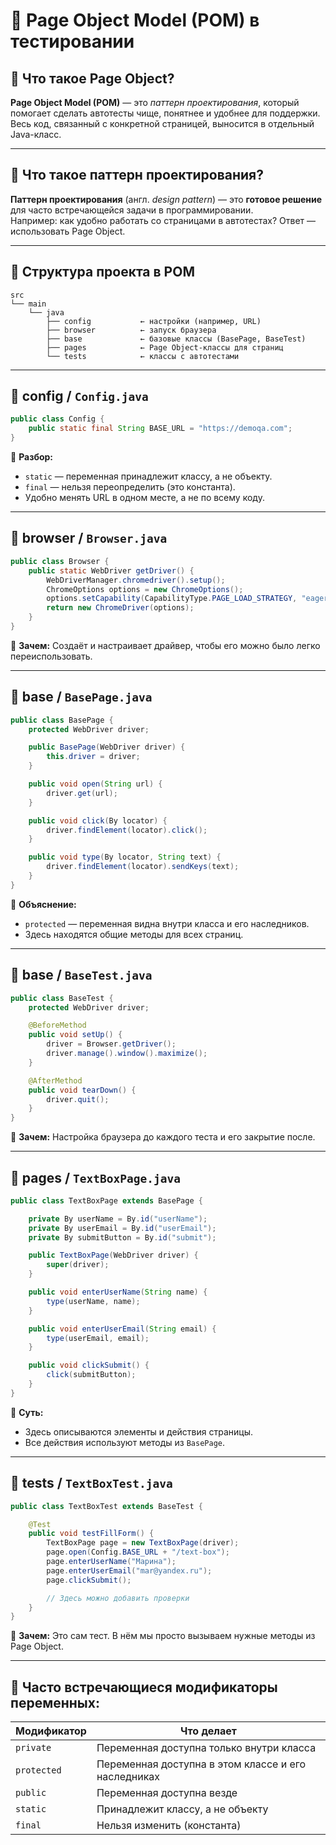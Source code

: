
# 🧩 Page Object Model (POM) в тестировании

## 🔸 Что такое Page Object?
**Page Object Model (POM)** — это _паттерн проектирования_, который помогает сделать автотесты чище, понятнее и удобнее для поддержки.  
Весь код, связанный с конкретной страницей, выносится в отдельный Java-класс.  

---

## 🔸 Что такое паттерн проектирования?

**Паттерн проектирования** (англ. *design pattern*) — это **готовое решение** для часто встречающейся задачи в программировании.  
Например: как удобно работать со страницами в автотестах? Ответ — использовать Page Object.

---

## 📂 Структура проекта в POM

```
src
└── main
    └── java
        ├── config           ← настройки (например, URL)
        ├── browser          ← запуск браузера
        ├── base             ← базовые классы (BasePage, BaseTest)
        ├── pages            ← Page Object-классы для страниц
        └── tests            ← классы с автотестами
```

---

## 📁 config / `Config.java`

```java
public class Config {
    public static final String BASE_URL = "https://demoqa.com";
}
```

🧠 **Разбор:**
- `static` — переменная принадлежит классу, а не объекту.
- `final` — нельзя переопределить (это константа).
- Удобно менять URL в одном месте, а не по всему коду.

---

## 📁 browser / `Browser.java`

```java
public class Browser {
    public static WebDriver getDriver() {
        WebDriverManager.chromedriver().setup();
        ChromeOptions options = new ChromeOptions();
        options.setCapability(CapabilityType.PAGE_LOAD_STRATEGY, "eager");
        return new ChromeDriver(options);
    }
}
```

🧠 **Зачем:** Создаёт и настраивает драйвер, чтобы его можно было легко переиспользовать.

---

## 📁 base / `BasePage.java`

```java
public class BasePage {
    protected WebDriver driver;

    public BasePage(WebDriver driver) {
        this.driver = driver;
    }

    public void open(String url) {
        driver.get(url);
    }

    public void click(By locator) {
        driver.findElement(locator).click();
    }

    public void type(By locator, String text) {
        driver.findElement(locator).sendKeys(text);
    }
}
```

🧠 **Объяснение:**
- `protected` — переменная видна внутри класса и его наследников.
- Здесь находятся общие методы для всех страниц.

---

## 📁 base / `BaseTest.java`

```java
public class BaseTest {
    protected WebDriver driver;

    @BeforeMethod
    public void setUp() {
        driver = Browser.getDriver();
        driver.manage().window().maximize();
    }

    @AfterMethod
    public void tearDown() {
        driver.quit();
    }
}
```

🧠 **Зачем:** Настройка браузера до каждого теста и его закрытие после.

---

## 📁 pages / `TextBoxPage.java`

```java
public class TextBoxPage extends BasePage {

    private By userName = By.id("userName");
    private By userEmail = By.id("userEmail");
    private By submitButton = By.id("submit");

    public TextBoxPage(WebDriver driver) {
        super(driver);
    }

    public void enterUserName(String name) {
        type(userName, name);
    }

    public void enterUserEmail(String email) {
        type(userEmail, email);
    }

    public void clickSubmit() {
        click(submitButton);
    }
}
```

🧠 **Суть:**
- Здесь описываются элементы и действия страницы.
- Все действия используют методы из `BasePage`.

---

## 📁 tests / `TextBoxTest.java`

```java
public class TextBoxTest extends BaseTest {

    @Test
    public void testFillForm() {
        TextBoxPage page = new TextBoxPage(driver);
        page.open(Config.BASE_URL + "/text-box");
        page.enterUserName("Марина");
        page.enterUserEmail("mar@yandex.ru");
        page.clickSubmit();

        // Здесь можно добавить проверки
    }
}
```

🧠 **Зачем:** Это сам тест. В нём мы просто вызываем нужные методы из Page Object.

---

## 🧠 Часто встречающиеся модификаторы переменных:

| Модификатор | Что делает                                           |
|-------------|------------------------------------------------------|
| `private`   | Переменная доступна только внутри класса            |
| `protected` | Переменная доступна в этом классе и его наследниках |
| `public`    | Переменная доступна везде                           |
| `static`    | Принадлежит классу, а не объекту                    |
| `final`     | Нельзя изменить (константа)                         |
